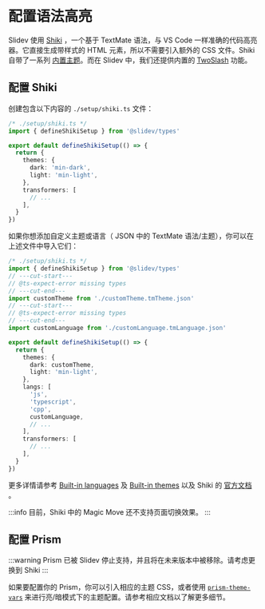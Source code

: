 # 配置语法高亮

Slidev 使用 [Shiki](https://github.com/shikijs/shiki) ，一个基于 TextMate 语法，与 VS Code 一样准确的代码高亮器。它直接生成带样式的 HTML 元素，所以不需要引入额外的 CSS 文件。Shiki 自带了一系列 [内置主题](https://shiki.style/themes)。而在 Slidev 中，我们还提供内置的 [TwoSlash](#twoslash-integration) 功能。

## 配置 Shiki

<Environment type="both" />

创建包含以下内容的 `./setup/shiki.ts` 文件：

```ts twoslash
/* ./setup/shiki.ts */
import { defineShikiSetup } from '@slidev/types'

export default defineShikiSetup(() => {
  return {
    themes: {
      dark: 'min-dark',
      light: 'min-light',
    },
    transformers: [
      // ...
    ],
  }
})
```

如果你想添加自定义主题或语言（ JSON 中的 TextMate 语法/主题），你可以在上述文件中导入它们：

<!-- eslint-disable import/first-->

```ts twoslash
/* ./setup/shiki.ts */
import { defineShikiSetup } from '@slidev/types'
// ---cut-start---
// @ts-expect-error missing types
// ---cut-end---
import customTheme from './customTheme.tmTheme.json'
// ---cut-start---
// @ts-expect-error missing types
// ---cut-end---
import customLanguage from './customLanguage.tmLanguage.json'

export default defineShikiSetup(() => {
  return {
    themes: {
      dark: customTheme,
      light: 'min-light',
    },
    langs: [
      'js',
      'typescript',
      'cpp',
      customLanguage,
      // ...
    ],
    transformers: [
      // ...
    ],
  }
})
```

更多详情请参考 [Built-in languages](https://shiki.style/languages) 及 [Built-in themes](https://shiki.style/themes) 以及 Shiki 的 [官方文档](https://shiki.style) 。

:::info
目前，Shiki 中的 Magic Move 还不支持页面切换效果。
:::

## 配置 Prism

:::warning
Prism 已被 Slidev 停止支持，并且将在未来版本中被移除。请考虑更换到 Shiki
:::

如果要配置你的 Prism，你可以引入相应的主题 CSS，或者使用 [`prism-theme-vars`](https://github.com/antfu/prism-theme-vars) 来进行亮/暗模式下的主题配置。请参考相应文档以了解更多细节。

